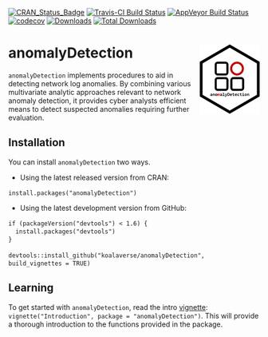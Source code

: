 
<!-- README.md is generated from README.Rmd. Please edit that file -->
[![CRAN\_Status\_Badge](https://www.r-pkg.org/badges/version/anomalyDetection)](https://cran.r-project.org/package=anomalyDetection) [![Travis-CI Build Status](https://travis-ci.org/koalaverse/anomalyDetection.svg?branch=master)](https://travis-ci.org/koalaverse/anomalyDetection) [![AppVeyor Build Status](https://ci.appveyor.com/api/projects/status/github/bradleyboehmke/anomalyDetection?branch=master&svg=true)](https://ci.appveyor.com/project/bradleyboehmke/anomalyDetection) [![codecov](https://codecov.io/gh/koalaverse/anomalyDetection/branch/master/graph/badge.svg)](https://codecov.io/gh/koalaverse/anomalyDetection) [![Downloads](http://cranlogs.r-pkg.org/badges/anomalyDetection)](http://cranlogs.r-pkg.org/badges/anomalyDetection) [![Total Downloads](http://cranlogs.r-pkg.org/badges/grand-total/anomalyDetection)](http://cranlogs.r-pkg.org/badges/grand-total/anomalyDetection)

anomalyDetection <img src="tools/anomalyDetection-logo.png" align="right" width="120" height="139" />
=====================================================================================================

`anomalyDetection` implements procedures to aid in detecting network log anomalies. By combining various multivariate analytic approaches relevant to network anomaly detection, it provides cyber analysts efficient means to detect suspected anomalies requiring further evaluation.

Installation
------------

You can install `anomalyDetection` two ways.

-   Using the latest released version from CRAN:

<!-- -->

    install.packages("anomalyDetection")

-   Using the latest development version from GitHub:

<!-- -->

    if (packageVersion("devtools") < 1.6) {
      install.packages("devtools")
    }

    devtools::install_github("koalaverse/anomalyDetection", build_vignettes = TRUE)

Learning
--------

To get started with `anomalyDetection`, read the intro [vignette](https://cran.r-project.org/web/packages/anomalyDetection/vignettes/Introduction.html): `vignette("Introduction", package = "anomalyDetection")`. This will provide a thorough introduction to the functions provided in the package.

